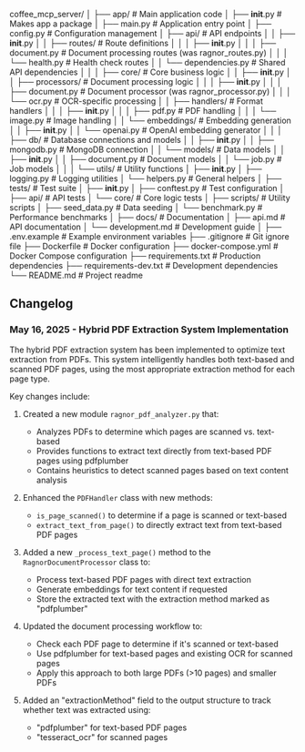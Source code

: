 coffee_mcp_server/
│
├── app/ # Main application code
│ ├── **init**.py # Makes app a package
│ ├── main.py # Application entry point
│ ├── config.py # Configuration management
│ ├── api/ # API endpoints
│ │ ├── **init**.py
│ │ ├── routes/ # Route definitions
│ │ │ ├── **init**.py
│ │ │ ├── document.py # Document processing routes (was ragnor_routes.py)
│ │ │ └── health.py # Health check routes
│ │ └── dependencies.py # Shared API dependencies
│ │
│ ├── core/ # Core business logic
│ │ ├── **init**.py
│ │ ├── processors/ # Document processing logic
│ │ │ ├── **init**.py
│ │ │ ├── document.py # Document processor (was ragnor_processor.py)
│ │ │ └── ocr.py # OCR-specific processing
│ │ ├── handlers/ # Format handlers
│ │ │ ├── **init**.py
│ │ │ ├── pdf.py # PDF handling
│ │ │ └── image.py # Image handling
│ │ └── embeddings/ # Embedding generation
│ │ ├── **init**.py
│ │ └── openai.py # OpenAI embedding generator
│ │
│ ├── db/ # Database connections and models
│ │ ├── **init**.py
│ │ ├── mongodb.py # MongoDB connection
│ │ └── models/ # Data models
│ │ ├── **init**.py
│ │ ├── document.py # Document models
│ │ └── job.py # Job models
│ │
│ └── utils/ # Utility functions
│ ├── **init**.py
│ ├── logging.py # Logging utilities
│ └── helpers.py # General helpers
│
├── tests/ # Test suite
│ ├── **init**.py
│ ├── conftest.py # Test configuration
│ ├── api/ # API tests
│ └── core/ # Core logic tests
│
├── scripts/ # Utility scripts
│ ├── seed_data.py # Data seeding
│ └── benchmark.py # Performance benchmarks
│
├── docs/ # Documentation
│ ├── api.md # API documentation
│ └── development.md # Development guide
│
├── .env.example # Example environment variables
├── .gitignore # Git ignore file
├── Dockerfile # Docker configuration
├── docker-compose.yml # Docker Compose configuration
├── requirements.txt # Production dependencies
├── requirements-dev.txt # Development dependencies
└── README.md # Project readme

## Changelog

### May 16, 2025 - Hybrid PDF Extraction System Implementation

The hybrid PDF extraction system has been implemented to optimize text extraction from PDFs. This system intelligently handles both text-based and scanned PDF pages, using the most appropriate extraction method for each page type.

Key changes include:

1. Created a new module `ragnor_pdf_analyzer.py` that:
   - Analyzes PDFs to determine which pages are scanned vs. text-based
   - Provides functions to extract text directly from text-based PDF pages using pdfplumber
   - Contains heuristics to detect scanned pages based on text content analysis

2. Enhanced the `PDFHandler` class with new methods:
   - `is_page_scanned()` to determine if a page is scanned or text-based
   - `extract_text_from_page()` to directly extract text from text-based PDF pages

3. Added a new `_process_text_page()` method to the `RagnorDocumentProcessor` class to:
   - Process text-based PDF pages with direct text extraction
   - Generate embeddings for text content if requested
   - Store the extracted text with the extraction method marked as "pdfplumber"

4. Updated the document processing workflow to:
   - Check each PDF page to determine if it's scanned or text-based
   - Use pdfplumber for text-based pages and existing OCR for scanned pages
   - Apply this approach to both large PDFs (>10 pages) and smaller PDFs

5. Added an "extractionMethod" field to the output structure to track whether text was extracted using:
   - "pdfplumber" for text-based PDF pages
   - "tesseract_ocr" for scanned pages
